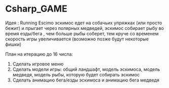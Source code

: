 # Csharp_GAME

Идея :
Running Escimo
эскимос едет на собачьих упряжках (или просто бежит) и прыгает через полярных медведей,
 эскимос собирает рыбу во время езды/бега , чем больше рыбы соберет, тем круче
со временем скорость игры увеличивается
(возможно позже будут некоторые фишки)

План на итерацию до 16 числа:
1)	Сделать игровое меню
2)	Сделать модели игры: общий ландшафт, модель эскимоса, модель медведя, модель рыбы, которую будет собирать эскимос
3)	Сделать анимацию бега/езды эскимоса и анимацию бега медведя






